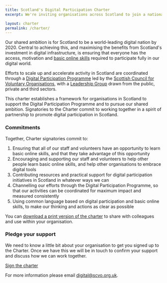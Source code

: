 ```yaml
---
title: Scotland's Digital Participation Charter
excerpt: We're inviting organisations across Scotland to join a national movement to promote digital participation and basic online skills.

layout: charter
permalink: /charter/
---
```


Our shared ambition is for Scotland to be a world-leading digital nation by 2020. Central to achieving this, and maximising the benefits from Scotland's investment in digital infrastructure, is ensuring that everyone has the access, motivation and [basic online skills](http://www.go-on.co.uk/opportunity/basic-online-skills/) required to participate fully in our digital world.

Efforts to scale up and accelerate activity in Scotland are coordinated through a [Digital Participation Programme](/) led by the [Scottish Council for Voluntary Organisations](http://www.scvo.org.uk), with a [Leadership Group](/about/#leadership-group) drawn from the public, private and third sectors.

This charter establishes a framework for organisations in Scotland to support the Digital Participation Programme and to pursue our shared ambition. Signatories to the Charter commit to working together in a spirit of partnership to promote digital participation in Scotland.

### Commitments

Together, Charter signatories commit to:

1. Ensuring that all of our staff and volunteers have an opportunity to learn basic online skills, and that they take advantage of this opportunity
2. Encouraging and supporting our staff and volunteers to help other people learn basic online skills, and help other organisations to embrace digital tools
3. Contributing resources and practical support for digital participation initiatives in Scotland in whatever ways we can
4. Channelling our efforts through the Digital Participation Programme, so that our activities can be coordinated for maximum impact and measured consistently
5. Using common language based on digital participation and basic online skills, to make our thinking and actions as clear as possible

You can [download a print version of the charter](/images/charter.pdf) to share with colleagues and use within your organisation.

### Pledge your support

We need to know a little bit about your organisation to get you signed up to the Charter. Once we have this we will be in touch to confirm your support and discuss how we can work together.

<a href="/charter/apply/" class="btn btn-primary btn-lg">Sign the charter</a>

For more information please email [digital@scvo.org.uk](mailto:digital@scvo.org.uk).